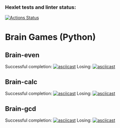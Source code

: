 ### Hexlet tests and linter status:
[![Actions Status](https://github.com/pashkovsky-k/python-project-49/actions/workflows/hexlet-check.yml/badge.svg)](https://github.com/pashkovsky-k/python-project-49/actions)
# Brain Games (Python)
## Brain-even
Successful completion:
[![asciicast](https://asciinema.org/a/FafHqb88F0TlIrUCFv5Y894wC.svg)](https://asciinema.org/a/FafHqb88F0TlIrUCFv5Y894wC)
Losing:
[![asciicast](https://asciinema.org/a/gTy8PG8BXxxTt17h9Oc6uLdRq.svg)](https://asciinema.org/a/gTy8PG8BXxxTt17h9Oc6uLdRq)
## Brain-calc
Successful completion:
[![asciicast](https://asciinema.org/a/OWBE3S5Kjdch87Z7WPFE2pqsC.svg)](https://asciinema.org/a/OWBE3S5Kjdch87Z7WPFE2pqsC)
Losing:
[![asciicast](https://asciinema.org/a/8F2tqp4hzlacUA8HdeNfReQiR.svg)](https://asciinema.org/a/8F2tqp4hzlacUA8HdeNfReQiR)
## Brain-gcd
Successful completion:
[![asciicast](https://asciinema.org/a/qT0GgJzDCYtALnWCXJVbZpiu5.svg)](https://asciinema.org/a/qT0GgJzDCYtALnWCXJVbZpiu5)
Losing:
[![asciicast](https://asciinema.org/a/XMSwRrewWM7k3MWGlhVb3NeyR.svg)](https://asciinema.org/a/XMSwRrewWM7k3MWGlhVb3NeyR)